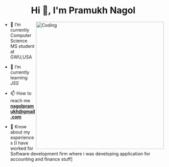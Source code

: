 <h1 align="center">Hi 👋, I'm Pramukh Nagol </h1>

<img align="right" alt="Coding" width="400" src="https://www.mygo.ge/uploads/blog/1584023795.jpg">

- 🔭 I’m currently Computer Science MS student at GWU,USA

- 🌱 I’m currently learning *JSS*

- 📫 How to reach me **nagolpramukh@gmail.com**

- 📄 Know about my experiences [I have worked for Software development firm where i was developing application for accounting and finance stuff]
